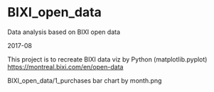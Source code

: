 # BIXI_open_data
Data analysis based on BIXI open data

2017-08

This project is to recreate BIXI data viz by Python (matplotlib.pyplot)
https://montreal.bixi.com/en/open-data

BIXI_open_data/1_purchases bar chart by month.png
